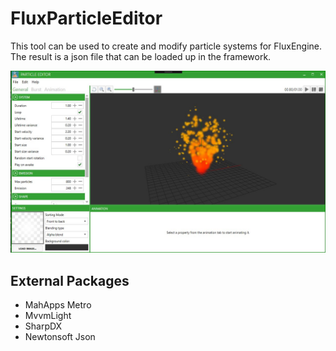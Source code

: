 # FluxParticleEditor

This tool can be used to create and modify particle systems for FluxEngine.
The result is a json file that can be loaded up in the framework.

![](./Screenshots/FluxParticleEditor.jpg)

## External Packages
* MahApps Metro
* MvvmLight
* SharpDX
* Newtonsoft Json